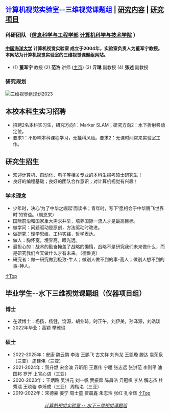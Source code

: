## <font color=blue>计算机视觉实验室--三维视觉课题组</font> | <a href="/research.html">研究内容</a> | <a href="/project.html">研究项目</a>

### 科研团队（<a href="http://it.ouc.edu.cn/">信息科学与工程学部</a> <a href="http://it.ouc.edu.cn/cs/">计算机科学与技术学院</a> ） 
#### <a href="http://www.ouc.edu.cn/">中国海洋大学</a> 计算机视觉实验室 成立于2004年，实验室负责人为董军宇教授。本网站为计算机视觉实验室的三维视觉课题组网站。
* (1) **董军宇** 教授   (2) **范浩** 讲师 (<a href="http://it.ouc.edu.cn/fh/main.htm">主页</a>) (3) **亓琳** 副教授    (4) **张述** 副教授
  
### 研究规划
![三维视觉组规划2023](https://github.com/fanhao/fanhao.github.io/assets/57893728/740a0cc0-05fe-4ed5-b8d6-83c7a4b8cd94)

## 本校本科生实习招聘
* 招聘2名本科实习生，研究方向1：Marker SLAM；研究方向2：水下折射移动定位。
* 要求1：不影响本科课程学习，无挂科风险。要求2：无课时间常来实验室工作。

## 研究生招生
* 欢迎计算机、自动化、电子等相关专业的本科生报考硕士研究生！
* 良好的编程基础；良好的团队合作意识；对计算机视觉有兴趣！

### 学术理念
* 少年时，决心‘为了中华之崛起’而读书；青年时，写下‘愿相会于中华腾飞世界时’的寄语。（周恩来）
* 国际前沿和国家重大需求并举，培养国际一流人才是最高目标。
* 做学问：问题驱动是原创，方法驱动时改进。
* 做研究：理学思维，工科实践，哲学表达。
* 做人：胸怀宽，境界高，眼光远。
* 最担心的：战术的勤奋掩盖了战略的懒惰，战略不是研究我们未来做什么，而是研究我们今天做什么才有未来。（德鲁克）
* 研究者：做一研究做到极致-牛人；做别人做不到的事-高人；做别人想不到的事-神人。

[↑Top](#Top)

## 毕业学生--水下三维视觉课题组（仪器项目组）
### 博士
* 在读博士：杨扬，杨健，饶源，胡业琦，时正午，刘伊美，孙泽源，刘皓琰
* 2022年毕业：高颖 举雅琨
  
### 硕士
* 2022-2025年：安康 魏云鹏 李洁 王鹏飞 古文祥 刘尚龙 王凯璇 滕达 袁荣泉（三亚） 周建伟（三亚）	
* 2021-2024年：贺升燃 宋金澳 亓昕阳  王嘉伟 宁曈 张志远 张洪范 李则平 油国邦 罗开 上官心语（三亚） 
* 2020-2023年：王炳路 吴洪元 刘一帆 贾振霖 陈昌浩 亓冠棋 李丛  解志杰 杜秀瑞 王晓璇  李烁成（三亚） 周楷洺（三亚） 
* 2019-2022年：宋德豪 姜宁 周士童 贾晨鑫 朱志浩 张红 孔令辉
[↑Top](#Top)

<h6 align = "center"> <a href="/index.html">计算机视觉实验室 -- 水下三维视觉课题组</a> </h6>






